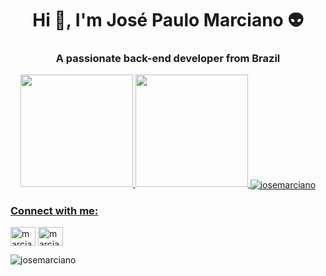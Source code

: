 <h1 align="center">Hi 👋, I'm José Paulo Marciano 👽</h1>
<h3 align="center">A passionate back-end developer from Brazil</h3>

<div align="center">
  <a href="https://github.com/joseMarciano">
  <img height="180em" src="https://github-readme-stats.vercel.app/api?username=joseMarciano&show_icons=true&theme=dracula&include_all_commits=true&count_private=true"/>
  <img height="180em" src="https://github-readme-stats.vercel.app/api/top-langs/?username=joseMarciano&layout=compact&langs_count=6&count_private=true&theme=dracula&hide=C,C%2B%2B"/>
 <img align="center" src="https://github-readme-streak-stats.herokuapp.com/?user=josemarciano&theme=dracula" alt="josemarciano" />
</div>

<h3 align="left">Connect with me:</h3>
<p align="left">
<a href="https://linkedin.com/in/marciano-josepaulo" target="blank"><img align="center" src="https://raw.githubusercontent.com/rahuldkjain/github-profile-readme-generator/master/src/images/icons/Social/linked-in-alt.svg" alt="marciano-josepaulo" height="30" width="40" /></a>
<a href="https://instagram.com/marcianojosepaulo" target="blank"><img align="center" src="https://raw.githubusercontent.com/rahuldkjain/github-profile-readme-generator/master/src/images/icons/Social/instagram.svg" alt="marcianojosepaulo" height="30" width="40" /></a>
</p>



<p align="left"> <img src="https://komarev.com/ghpvc/?username=josemarciano&label=Profile%20views&color=0e75b6&style=flat" alt="josemarciano" /> </p>

